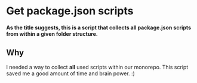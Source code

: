 # Get package.json scripts

__As the title suggests, this is a script that collects all package.json scripts from within a given folder structure.__

## Why

I needed a way to collect __all__ used scripts within our monorepo. This script saved me a good amount of time and brain power. :)

